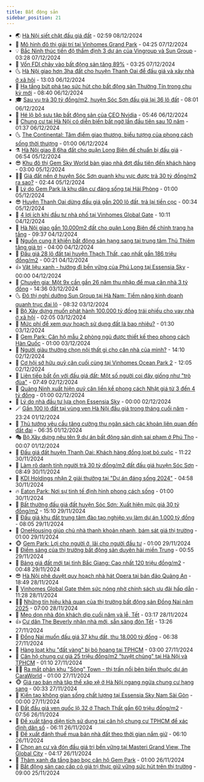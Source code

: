 ```yaml
---
title: Bất động sản
sidebar_position: 21
---
```


<!-- dantri-bat-dong-san:START -->
- 🌏 [Hà Nội siết chặt đấu giá đất](https://dantri.com.vn/bat-dong-san/ha-noi-siet-chat-dau-gia-dat-20241208094317555.htm) - 02:59 08/12/2024
- 👹 [Mô hình đô thị giải trí tại Vinhomes Grand Park](https://dantri.com.vn/bat-dong-san/mo-hinh-do-thi-giai-tri-tai-vinhomes-grand-park-20241207104304248.htm) - 04:25 07/12/2024
- 💡 [Bắc Ninh thúc tiến độ thẩm định 3 dự án của Vingroup và Sun Group](https://dantri.com.vn/bat-dong-san/bac-ninh-thuc-tien-do-tham-dinh-3-du-an-cua-vingroup-va-sun-group-20241207101958585.htm) - 03:28 07/12/2024
- 🌋 [Vốn FDI chảy vào bất động sản tăng 89%](https://dantri.com.vn/bat-dong-san/von-fdi-chay-vao-bat-dong-san-tang-89-20241207100751399.htm) - 03:25 07/12/2024
- 🌜 [Hà Nội giao hơn 3ha đất cho huyện Thanh Oai để đấu giá và xây nhà ở xã hội](https://dantri.com.vn/bat-dong-san/ha-noi-giao-hon-3ha-dat-cho-huyen-thanh-oai-de-dau-gia-va-xay-nha-o-xa-hoi-20241206144027465.htm) - 13:03 06/12/2024
- 💃 [Hạ tầng bứt phá tạo sức hút cho bất động sản Thường Tín trong chu kỳ mới](https://dantri.com.vn/bat-dong-san/ha-tang-but-pha-tao-suc-hut-cho-bat-dong-san-thuong-tin-trong-chu-ky-moi-20241206151402446.htm) - 08:40 06/12/2024
- 🎓 [Sau vụ trả 30 tỷ đồng/m2, huyện Sóc Sơn đấu giá lại 36 lô đất](https://dantri.com.vn/bat-dong-san/sau-vu-tra-30-ty-dongm2-huyen-soc-son-dau-gia-lai-36-lo-dat-20241206143514603.htm) - 08:01 06/12/2024
- 🌝 [Hé lộ bộ sưu tập bất động sản của CEO Nvidia](https://dantri.com.vn/bat-dong-san/he-lo-bo-suu-tap-bat-dong-san-cua-ceo-nvidia-20241206111438710.htm) - 05:46 06/12/2024
- 🧐 [Chung cư tại Hà Nội có diễn biến bất ngờ lần đầu tiên sau 10 năm](https://dantri.com.vn/bat-dong-san/chung-cu-tai-ha-noi-co-dien-bien-bat-ngo-lan-dau-tien-sau-10-nam-20241206062108779.htm) - 01:37 06/12/2024
- 🌜 [The Continental: Tâm điểm giao thương, biểu tượng của phong cách sống thời thượng](https://dantri.com.vn/bat-dong-san/the-continental-tam-diem-giao-thuong-bieu-tuong-cua-phong-cach-song-thoi-thuong-20241205202231448.htm) - 01:00 06/12/2024
- ⚗️ [Hà Nội giao 8,6ha đất cho quận Long Biên để chuẩn bị đấu giá](https://dantri.com.vn/bat-dong-san/ha-noi-giao-86ha-dat-cho-quan-long-bien-de-chuan-bi-dau-gia-20241205091555062.htm) - 06:54 05/12/2024
- 😎 [Khu đô thị Gem Sky World bàn giao nhà đợt đầu tiên đến khách hàng](https://dantri.com.vn/bat-dong-san/khu-do-thi-gem-sky-world-ban-giao-nha-dot-dau-tien-den-khach-hang-20241205083643990.htm) - 03:00 05/12/2024
- 🧑‍🏫 [Giá đất nền ở huyện Sóc Sơn quanh khu vực được trả 30 tỷ đồng/m2 ra sao?](https://dantri.com.vn/bat-dong-san/gia-dat-nen-o-huyen-soc-son-quanh-khu-vuc-duoc-tra-30-ty-dongm2-ra-sao-20241204165934104.htm) - 02:44 05/12/2024
- 💪 [Lý do Gem Park là khu dân cư đáng sống tại Hải Phòng](https://dantri.com.vn/bat-dong-san/ly-do-gem-park-la-khu-dan-cu-dang-song-tai-hai-phong-20241204210302089.htm) - 01:00 05/12/2024
- 😎 [Huyện Thanh Oai dừng đấu giá gần 200 lô đất, trả lại tiền cọc](https://dantri.com.vn/bat-dong-san/huyen-thanh-oai-dung-dau-gia-gan-200-lo-dat-tra-lai-tien-coc-20241205004534992.htm) - 00:34 05/12/2024
- 🧠 [4 lợi ích khi đầu tư nhà phố tại Vinhomes Global Gate](https://dantri.com.vn/bat-dong-san/4-loi-ich-khi-dau-tu-nha-pho-tai-vinhomes-global-gate-20241204170307735.htm) - 10:11 04/12/2024
- 🧰 [Hà Nội giao gần 10.000m2 đất cho quận Long Biên để chỉnh trang hạ tầng](https://dantri.com.vn/bat-dong-san/ha-noi-giao-gan-10000m2-dat-cho-quan-long-bien-de-chinh-trang-ha-tang-20241204144822898.htm) - 09:37 04/12/2024
- 🤩 [Nguồn cung ít khiến bất động sản hạng sang tại trung tâm Thủ Thiêm tăng giá trị](https://dantri.com.vn/bat-dong-san/nguon-cung-it-khien-bat-dong-san-hang-sang-tai-trung-tam-thu-thiem-tang-gia-tri-20241204104602634.htm) - 04:00 04/12/2024
- 🦆 [Đấu giá 28 lô đất tại huyện Thạch Thất, cao nhất gần 186 triệu đồng/m2](https://dantri.com.vn/bat-dong-san/dau-gia-28-lo-dat-tai-huyen-thach-that-cao-nhat-gan-186-trieu-dongm2-20241204004714843.htm) - 00:21 04/12/2024
- 👍 [Vật liệu xanh - hướng đi bền vững của Phú Long tại Essensia Sky](https://dantri.com.vn/bat-dong-san/vat-lieu-xanh-huong-di-ben-vung-cua-phu-long-tai-essensia-sky-20241203231239829.htm) - 00:00 04/12/2024
- 🙉 [Chuyên gia: Một 9x cần gần 26 năm thu nhập để mua căn nhà 3 tỷ đồng](https://dantri.com.vn/bat-dong-san/chuyen-gia-mot-9x-can-gan-26-nam-thu-nhap-de-mua-can-nha-3-ty-dong-20241203174609964.htm) - 14:36 03/12/2024
- 🌜 [Đô thị nghỉ dưỡng Sun Group tại Hà Nam: Tiềm năng kinh doanh quanh trục đại lộ](https://dantri.com.vn/bat-dong-san/do-thi-nghi-duong-sun-group-tai-ha-nam-tiem-nang-kinh-doanh-quanh-truc-dai-lo-20241203151908877.htm) - 08:32 03/12/2024
- 🌋 [Bộ Xây dựng muốn phát hành 100.000 tỷ đồng trái phiếu cho vay nhà ở xã hội](https://dantri.com.vn/bat-dong-san/bo-xay-dung-muon-phat-hanh-100000-ty-dong-trai-phieu-cho-vay-nha-o-xa-hoi-20241203012455969.htm) - 02:05 03/12/2024
- 🥰 [Mức phí để xem quy hoạch sử dụng đất là bao nhiêu?](https://dantri.com.vn/bat-dong-san/muc-phi-de-xem-quy-hoach-su-dung-dat-la-bao-nhieu-20241126135718202.htm) - 01:30 03/12/2024
- 💯 [Gem Park: Căn hộ mẫu 2 phòng ngủ được thiết kế theo phong cách Hàn Quốc](https://dantri.com.vn/bat-dong-san/gem-park-can-ho-mau-2-phong-ngu-duoc-thiet-ke-theo-phong-cach-han-quoc-20241202225059653.htm) - 01:00 03/12/2024
- 🤩 [Người giàu thường chọn nội thất gì cho căn nhà của mình?](https://dantri.com.vn/bat-dong-san/nguoi-giau-thuong-chon-noi-that-gi-cho-can-nha-cua-minh-20241202142212048.htm) - 14:10 02/12/2024
- 💄 [Cơ hội sở hữu quỹ căn cuối cùng tại Vinhomes Ocean Park 2](https://dantri.com.vn/bat-dong-san/co-hoi-so-huu-quy-can-cuoi-cung-tai-vinhomes-ocean-park-2-20241202185544843.htm) - 12:05 02/12/2024
- 🦍 [Liên tiếp bất ổn với đấu giá đất: Một số người coi đây giống như &quot;trò đùa&quot;](https://dantri.com.vn/bat-dong-san/lien-tiep-bat-on-voi-dau-gia-dat-mot-so-nguoi-coi-day-giong-nhu-tro-dua-20241202121855347.htm) - 07:49 02/12/2024
- 🎡 [Quảng Ninh xuất hiện quỹ căn liền kề phong cách Nhật giá từ 3 đến 4 tỷ đồng](https://dantri.com.vn/bat-dong-san/quang-ninh-xuat-hien-quy-can-lien-ke-phong-cach-nhat-gia-tu-3-den-4-ty-dong-20241130205327418.htm) - 01:00 02/12/2024
- 🐎 [Lý do nhà đầu tư lựa chọn Essensia Sky](https://dantri.com.vn/bat-dong-san/ly-do-nha-dau-tu-lua-chon-essensia-sky-20241202070011591.htm) - 00:00 02/12/2024
- 🪄 [Gần 100 lô đất tại vùng ven Hà Nội đấu giá trong tháng cuối năm](https://dantri.com.vn/bat-dong-san/gan-100-lo-dat-tai-vung-ven-ha-noi-dau-gia-trong-thang-cuoi-nam-20241202021201317.htm) - 23:24 01/12/2024
- 💼 [Thủ tướng yêu cầu tăng cường thu ngân sách các khoản liên quan đến đất đai](https://dantri.com.vn/bat-dong-san/thu-tuong-yeu-cau-tang-cuong-thu-ngan-sach-cac-khoan-lien-quan-den-dat-dai-20241130223344045.htm) - 06:35 01/12/2024
- 🎭 [Bộ Xây dựng nêu tên 9 dự án bất động sản dính sai phạm ở Phú Thọ](https://dantri.com.vn/bat-dong-san/bo-xay-dung-neu-ten-9-du-an-bat-dong-san-dinh-sai-pham-o-phu-tho-20241130235559423.htm) - 00:07 01/12/2024
- 🐻 [Đấu giá đất huyện Thanh Oai: Khách hàng đồng loạt bỏ cuộc](https://dantri.com.vn/bat-dong-san/dau-gia-dat-huyen-thanh-oai-khach-hang-dong-loat-bo-cuoc-20241130174016458.htm) - 11:22 30/11/2024
- 💃 [Làm rõ danh tính người trả 30 tỷ đồng/m2 đất đấu giá huyện Sóc Sơn](https://dantri.com.vn/bat-dong-san/lam-ro-danh-tinh-nguoi-tra-30-ty-dongm2-dat-dau-gia-huyen-soc-son-20241130154539064.htm) - 08:49 30/11/2024
- 🦣 [KDI Holdings nhận 2 giải thưởng tại &quot;Dự án đáng sống 2024&quot;](https://dantri.com.vn/bat-dong-san/kdi-holdings-nhan-2-giai-thuong-tai-du-an-dang-song-2024-20241130115746473.htm) - 04:58 30/11/2024
- 🔥 [Eaton Park: Nơi sự tinh tế định hình phong cách sống](https://dantri.com.vn/bat-dong-san/eaton-park-noi-su-tinh-te-dinh-hinh-phong-cach-song-20241128153631856.htm) - 01:00 30/11/2024
- 🤩 [Bất thường đấu giá đất huyện Sóc Sơn: Xuất hiện mức giá 30 tỷ đồng/m2](https://dantri.com.vn/bat-dong-san/bat-thuong-dau-gia-dat-huyen-soc-son-xuat-hien-muc-gia-30-ty-dongm2-20241129220712694.htm) - 15:10 29/11/2024
- 🥳 [Đấu giá khu đất trung tâm đào tạo nghiệp vụ làm dự án 1.000 tỷ đồng](https://dantri.com.vn/bat-dong-san/dau-gia-khu-dat-trung-tam-dao-tao-nghiep-vu-lam-du-an-1000-ty-dong-20241128105955417.htm) - 08:05 29/11/2024
- 🤗 [OneHousing giúp chủ nhà thanh khoản nhanh, bám sát giá thị trường](https://dantri.com.vn/bat-dong-san/onehousing-giup-chu-nha-thanh-khoan-nhanh-bam-sat-gia-thi-truong-20241128214929788.htm) - 01:00 29/11/2024
- 🐵 [Gem Park: Lợi cho người ở, lãi cho người đầu tư](https://dantri.com.vn/bat-dong-san/gem-park-loi-cho-nguoi-o-lai-cho-nguoi-dau-tu-20241128213823365.htm) - 01:00 29/11/2024
- 🤖 [Điểm sáng của thị trường bất động sản duyên hải miền Trung](https://dantri.com.vn/bat-dong-san/diem-sang-cua-thi-truong-bat-dong-san-duyen-hai-mien-trung-20241125165450979.htm) - 00:55 29/11/2024
- 👺 [Bảng giá đất mới tại tỉnh Bắc Giang: Cao nhất 120 triệu đồng/m2](https://dantri.com.vn/bat-dong-san/bang-gia-dat-moi-tai-tinh-bac-giang-cao-nhat-120-trieu-dongm2-20241129013939944.htm) - 00:48 29/11/2024
- 😎 [Hà Nội phê duyệt quy hoạch nhà hát Opera tại bán đảo Quảng An](https://dantri.com.vn/bat-dong-san/ha-noi-phe-duyet-quy-hoach-nha-hat-opera-tai-ban-dao-quang-an-20241128125351852.htm) - 18:49 28/11/2024
- 🤠 [Vinhomes Global Gate thêm sức nóng nhờ chính sách ưu đãi hấp dẫn](https://dantri.com.vn/bat-dong-san/vinhomes-global-gate-them-suc-nong-nho-chinh-sach-uu-dai-hap-dan-20241128180753315.htm) - 11:28 28/11/2024
- 👨‍🏫 [Những tín hiệu khả quan của thị trường bất động sản Đồng Nai năm 2025](https://dantri.com.vn/bat-dong-san/nhung-tin-hieu-kha-quan-cua-thi-truong-bat-dong-san-dong-nai-nam-2025-20241128124048322.htm) - 07:00 28/11/2024
- 🧰 [Mẹo dọn nhà đón khách dịp cuối năm và lễ, Tết](https://dantri.com.vn/bat-dong-san/meo-don-nha-don-khach-dip-cuoi-nam-va-le-tet-20241128094125753.htm) - 03:17 28/11/2024
- 👍 [Cư dân The Beverly nhận nhà mới, sẵn sàng đón Tết](https://dantri.com.vn/bat-dong-san/cu-dan-the-beverly-nhan-nha-moi-san-sang-don-tet-20241127195521632.htm) - 13:26 27/11/2024
- 🌈 [Đồng Nai muốn đấu giá 37 khu đất, thu 18.000 tỷ đồng](https://dantri.com.vn/bat-dong-san/dong-nai-muon-dau-gia-37-khu-dat-thu-18000-ty-dong-20241127102034274.htm) - 06:38 27/11/2024
- 🐲 [Hàng loạt khu &quot;đất vàng&quot; bị bỏ hoang tại TPHCM](https://dantri.com.vn/bat-dong-san/hang-loat-khu-dat-vang-bi-bo-hoang-tai-tphcm-20241116222227542.htm) - 03:00 27/11/2024
- 💄 [Căn hộ chung cư giá 25 triệu đồng/m2 &quot;tuyệt chủng&quot; tại Hà Nội và TPHCM](https://dantri.com.vn/bat-dong-san/can-ho-chung-cu-gia-25-trieu-dongm2-tuyet-chung-tai-ha-noi-va-tphcm-20241126020302836.htm) - 01:10 27/11/2024
- 👨‍🏫 [Ra mắt phân khu &quot;Sông&quot; Town - thị trấn nổi bên biển thuộc dự án CaraWorld](https://dantri.com.vn/bat-dong-san/ra-mat-phan-khu-song-town-thi-tran-noi-ben-bien-thuoc-du-an-caraworld-20241126215918183.htm) - 01:00 27/11/2024
- 🐵 [Giá rao bán nhà tập thể xập xệ ở Hà Nội ngang ngửa chung cư hạng sang](https://dantri.com.vn/bat-dong-san/gia-rao-ban-nha-tap-the-xap-xe-o-ha-noi-ngang-ngua-chung-cu-hang-sang-20241127032925784.htm) - 00:33 27/11/2024
- 🎉 [Kiến tạo không gian sống chất lượng tại Essensia Sky Nam Sài Gòn](https://dantri.com.vn/bat-dong-san/kien-tao-khong-gian-song-chat-luong-tai-essensia-sky-nam-sai-gon-20241126195926541.htm) - 00:00 27/11/2024
- 💫 [Đất đấu giá ven quốc lộ 32 ở Thạch Thất gần 60 triệu đồng/m2](https://dantri.com.vn/bat-dong-san/dat-dau-gia-ven-quoc-lo-32-o-thach-that-gan-60-trieu-dongm2-20241126133816979.htm) - 07:56 26/11/2024
- 🦄 [Đề xuất tăng diện tích sử dụng tại căn hộ chung cư TPHCM để xác định dân số](https://dantri.com.vn/bat-dong-san/de-xuat-tang-dien-tich-su-dung-tai-can-ho-chung-cu-tphcm-de-xac-dinh-dan-so-20241126122732696.htm) - 06:11 26/11/2024
- 🌮 [Đề xuất đánh thuế mua bán nhà đất theo thời gian nắm giữ](https://dantri.com.vn/bat-dong-san/de-xuat-danh-thue-mua-ban-nha-dat-theo-thoi-gian-nam-giu-20241125233208373.htm) - 06:10 26/11/2024
- 💯 [Chọn an cư và đón đầu giá trị bền vững tại Masteri Grand View, The Global City](https://dantri.com.vn/bat-dong-san/chon-an-cu-va-don-dau-gia-tri-ben-vung-tai-masteri-grand-view-the-global-city-20241126110610140.htm) - 04:17 26/11/2024
- 🌊 [Thảm xanh đa tầng bao bọc căn hộ Gem Park](https://dantri.com.vn/bat-dong-san/tham-xanh-da-tang-bao-boc-can-ho-gem-park-20241125110351672.htm) - 01:00 26/11/2024
- 🤖 [Bất động sản cao cấp có giá trị thực giữ vững sức hút trên thị trường](https://dantri.com.vn/bat-dong-san/bat-dong-san-cao-cap-co-gia-tri-thuc-giu-vung-suc-hut-tren-thi-truong-20241125151327372.htm) - 09:00 25/11/2024<!-- dantri-bat-dong-san:END -->
